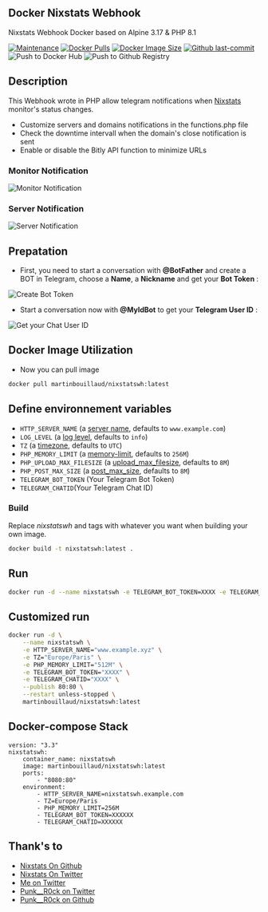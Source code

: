 ## Docker Nixstats Webhook

Nixstats Webhook Docker based on Alpine 3.17 & PHP 8.1

[![Maintenance](https://img.shields.io/badge/Maintained%3F-yes-green.svg)](https://GitHub.com/Naereen/StrapDown.js/graphs/commit-activity) [![Docker Pulls](https://badgen.net/docker/pulls/martinbouillaud/nixstatswh?icon=docker&label=pulls)](https://hub.docker.com/r/martinbouillaud/nixstatswh:latest)  [![Docker Image Size](https://img.shields.io/docker/image-size/martinbouillaud/nixstatswh?sort=date)](https://hub.docker.com/r/martinbouillaud/nixstatswh/) [![Github last-commit](https://img.shields.io/github/last-commit/bilyboy785/nixstatswh)](https://github.com/bilyboy785/nixstatswh) ![Push to Docker Hub](https://github.com/bilyboy785/nixstatswh/actions/workflows/push_docker_hub.yml/badge.svg) ![Push to Github Registry](https://github.com/bilyboy785/nixstatswh/actions/workflows/push_github_registry.yml/badge.svg)

## Description 

This Webhook wrote in PHP allow telegram notifications when [Nixstats](https://nixstats.com) monitor's status changes.

* Customize servers and domains notifications in the functions.php file
* Check the downtime intervall when the domain's close notification is sent
* Enable or disable the Bitly API function to minimize URLs

### Monitor Notification

![Monitor Notification](https://i.imgur.com/h58GsZM.png)

### Server Notification

![Server Notification](https://i.imgur.com/aI0Tv04.png)

## Prepatation

* First, you need to start a conversation with **@BotFather** and create a BOT in Telegram, choose a **Name**, a **Nickname** and get your **Bot Token** :

![Create Bot Token](https://i.imgur.com/DVY1ak9.png)

* Start a conversation now with **@MyIdBot** to get your **Telegram User ID** :

![Get your Chat User ID](https://i.imgur.com/QRcnmJX.png)


## Docker Image Utilization

* Now you can pull image

```bash
docker pull martinbouillaud/nixstatswh:latest
```

## Define environnement variables

- `HTTP_SERVER_NAME` (a [server name](https://httpd.apache.org/docs/2.4/fr/mod/core.html#servername), defaults to `www.example.com`)
- `LOG_LEVEL` (a [log level](https://httpd.apache.org/docs/2.4/fr/mod/core.html#loglevel), defaults to `info`)
- `TZ` (a [timezone](https://www.php.net/manual/timezones.php), defaults to `UTC`)
- `PHP_MEMORY_LIMIT` (a [memory-limit](https://www.php.net/manual/ini.core.php#ini.memory-limit), defaults to `256M`)
- `PHP_UPLOAD_MAX_FILESIZE` (a [upload_max_filesize](https://www.php.net/manual/fr/ini.core.php#ini.upload-max-filesize), defaults to `8M`)
- `PHP_POST_MAX_SIZE` (a [post_max_size](https://www.php.net/manual/fr/ini.core.php#ini.post-max-size), defaults to `8M`)
- `TELEGRAM_BOT_TOKEN` (Your Telegram Bot Token)
- `TELEGRAM_CHATID`(Your Telegram Chat ID)

### Build

Replace *nixstatswh* and tags with whatever you want when building your own image.

```sh
docker build -t nixstatswh:latest .
```

## Run

```bash
docker run -d --name nixstatswh -e TELEGRAM_BOT_TOKEN=XXXX -e TELEGRAM_CHATID=XXXX -p 80:80 martinbouillaud/nixstatswh:latest
```

## Customized run

```sh
docker run -d \
    --name nixstatswh \
    -e HTTP_SERVER_NAME="www.example.xyz" \
    -e TZ="Europe/Paris" \
    -e PHP_MEMORY_LIMIT="512M" \
    -e TELEGRAM_BOT_TOKEN="XXXX" \
    -e TELEGRAM_CHATID="XXXX" \
    --publish 80:80 \
    --restart unless-stopped \
    martinbouillaud/nixstatswh:latest
```

## Docker-compose Stack

```
version: "3.3"
nixstatswh:
    container_name: nixstatswh
    image: martinbouillaud/nixstatswh:latest
    ports:
        - "8080:80"
    environment:
        - HTTP_SERVER_NAME=nixstatswh.example.com
        - TZ=Europe/Paris
        - PHP_MEMORY_LIMIT=256M
        - TELEGRAM_BOT_TOKEN=XXXXXX
        - TELEGRAM_CHATID=XXXXXX
```


## Thank's to

* [Nixstats On Github](https://github.com/NIXStats)
* [Nixstats On Twitter](https://twitter.com/nixstats?lang=fr)
* [Me on Twitter](https://twitter.com/bilyb0y)
* [Punk__R0ck on Twitter]()
* [Punk__R0ck on Github]()
